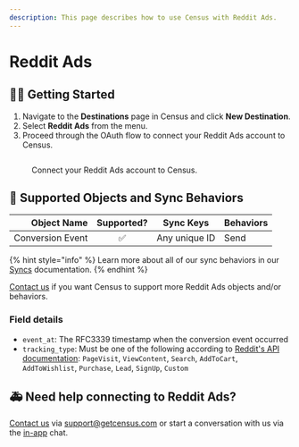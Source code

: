 ```yaml
---
description: This page describes how to use Census with Reddit Ads.
---
```


# Reddit Ads

## 🏃‍♀️ Getting Started

1. Navigate to the **Destinations** page in Census and click **New Destination**.
2. Select **Reddit Ads** from the menu.
3. Proceed through the OAuth flow to connect your Reddit Ads account to Census.

<figure><img src="../.gitbook/assets/reddit-ads.png" alt=""><figcaption><p>Connect your Reddit Ads account to Census.</p></figcaption></figure>

## 🔀 Supported Objects and Sync Behaviors <a href="#supported-objects-and-sync-behaviors" id="supported-objects-and-sync-behaviors"></a>

|  **Object Name** | **Supported?** | **Sync Keys** | **Behaviors** |
| ---------------: | :------------: | ------------- | ------------- |
| Conversion Event |        ✅       | Any unique ID | Send          |

{% hint style="info" %}
Learn more about all of our sync behaviors in our [Syncs](broken-reference) documentation.
{% endhint %}

[Contact us](mailto:support@getcensus.com) if you want Census to support more Reddit Ads objects and/or behaviors.

### Field details

* `event_at`: The RFC3339 timestamp when the conversion event occurred
* `tracking_type`: Must be one of the following according to [Reddit's API documentation](https://ads-api.reddit.com/docs/#tag/Conversions/paths/\~1api\~1v2.0\~1conversions\~1events\~1{account\_id}/post): `PageVisit`, `ViewContent`, `Search`, `AddToCart`, `AddToWishlist`, `Purchase`, `Lead`, `SignUp`, `Custom`

## 🚑 Need help connecting to Reddit Ads?

[Contact us](mailto:support@getcensus.com) via support@getcensus.com or start a conversation with us via the [in-app](https://app.getcensus.com) chat.
